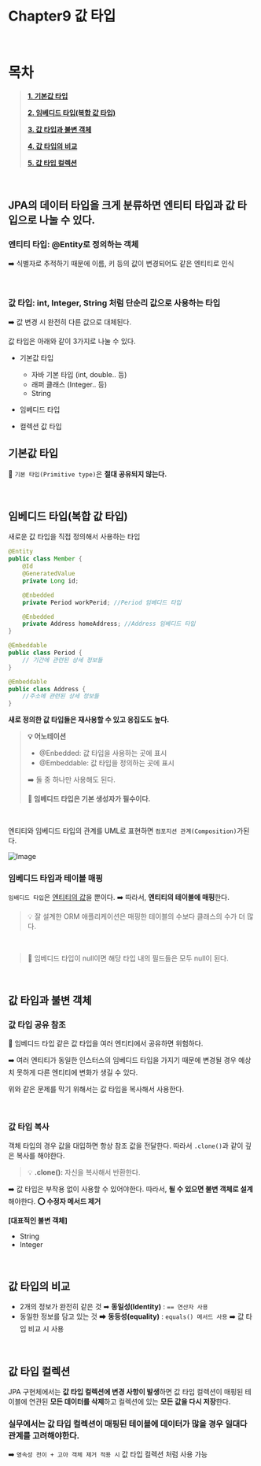 # Chapter9 값 타입

<br>

# 목차

> **[1. 기본값 타입](#기본값-타입)**
>
> **[2. 임베디드 타입(복합 값 타입)](#임베디드-타입복합-값-타입)**
>
> **[3. 값 타입과 불변 객체](#값-타입과-불변-객체)**
>
> **[4. 값 타입의 비교](#값-타입의-비교)**
>
> **[5. 값 타입 컬렉션](#값-타입-컬렉션)**

<br>

## JPA의 데이터 타입을 크게 분류하면 엔티티 타입과 값 타입으로 나눌 수 있다. 

### 엔티티 타입: @Entity로 정의하는 객체 
➡️ 식별자로 추적하기 때문에 이름, 키 등의 값이 변경되어도 같은 엔티티로 인식

<br>


### 값 타입: int, Integer, String 처럼 단순리 값으로 사용하는 타입

➡️ 값 변경 시 완전히 다른 값으로 대체된다. 

값 타입은 아래와 같이 3가지로 나눌 수 있다. 

- 기본값 타입

  - 자바 기본 타입 (int, double.. 등) 
  - 래퍼 클래스 (Integer.. 등)
  - String


- 임베디드 타입 


- 컬렉션 값 타입

## 기본값 타입

🚨 `기본 타입(Primitive type)`은 **절대 공유되지 않는다.** 

<br>

## 임베디드 타입(복합 값 타입)

새로운 값 타입을 직접 정의해서 사용하는 타입

```java
@Entity
public class Member {
    @Id
    @GeneratedValue
    private Long id;

    @Enbedded
    private Period workPerid; //Period 임베디드 타입

    @Enbedded
    private Address homeAddress; //Address 임베디드 타입
}
```

```java
@Embeddable
public class Period {
    // 기간에 관련된 상세 정보들
}
```

```java
@Embeddable
public class Address {
    //주소에 관련된 상세 정보들
}
```

**새로 정의한 값 타입들은 재사용할 수 있고 응집도도 높다.** 

> **💡 어노테이션**
> - @Enbedded: 값 타입을 사용하는 곳에 표시 
> - @Embeddable: 값 타입을 정의하는 곳에 표시
> 
> ➡️ 둘 중 하나만 사용해도 된다. 
> 
> **🚨 임베디드 타입은 기본 생성자가 필수이다.** 

<br>

엔티티와 임베디드 타입의 관계를 UML로 표현하면 `컴포지션 관계(Composition)`가된다. 

![Image](https://github.com/user-attachments/assets/1ed9b68c-b4b2-4640-a61a-81247b9fc2c2)

### 임베디드 타입과 테이블 매핑 

`임배디드 타입`은 <ins>엔티티의 값</ins>을 뿐이다. ➡️ 따라서, **엔티티의 테이블에 매핑**한다. 

> 💡 잘 설계한 ORM 애플리케이션은 매핑한 테이블의 수보다 클래스의 수가 더 많다. 

<br>

> 🔎 임베디드 타입이 null이면 해당 타입 내의 필드들은 모두 null이 된다. 

<br>

## 값 타입과 불변 객체

### 값 타입 공유 참조

 🚨 임베디드 타입 같은 값 타입을 여러 엔티티에서 공유하면 위험하다. 
 
➡️ 여러 엔티티가 동일한 인스터스의 임베디드 타입을 가지기 때문에 변경될 경우 예상치 못하게 다른 엔티티에 변화가 생길 수 있다. 

위와 같은 문제를 막기 위해서는 값 타입을 복사해서 사용한다. 


<br>

### 값 타입 복사

객체 타입의 경우 값을 대입하면 항상 참조 값을 전달한다. 따라서 `.clone()`과 같이 깊은 복사를 해야한다. 

> 💡 **.clone():** 자신을 복사해서 반환한다. 


➡️ 값 타입은 부작용 없이 사용할 수 있어야한다. 따라서, **될 수 있으면 불변 객체로 설계**해야한다. **⭕ 수정자 메서드 제거**

**[대표적인 불변 객체]**

- String
- Integer

<br>

## 값 타입의 비교

- 2개의 정보가 완전히 같은 것 ➡︎ **동일성(Identity)** : `== 연산자 사용`
- 동일한 정보를 담고 있는 것 ➡ **︎동등성(equality)** : `equals() 메서드 사용` ➡️ 값 타입 비교 시 사용

<br>

## 값 타입 컬렉션

JPA 구현체에서는 **값 타입 컬렉션에 변경 사항이 발생**하면 값 타입 컬렉션이 매핑된 테이블에 연관된 **모든 데이터를 삭제**하고 컬렉션에 있는 **모든 값을 다시 저장**한다.  

### 실무에서는 값 타입 컬렉션이 매핑된 테이블에 데이터가 많을 경우 일대다 관계를 고려해야한다. 

➡️ `영속성 전이 + 고아 객체 제거 적용 시` 값 타입 컬렉션 처럼 사용 가능
